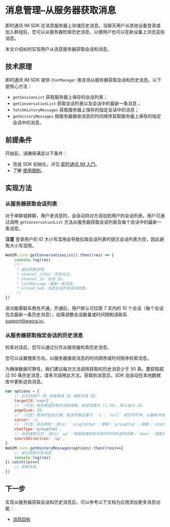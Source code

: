 # 消息管理–从服务器获取消息

即时通讯 IM SDK 在消息服务器上存储历史消息。当聊天用户从其他设备登录或加入群组后，您可以从服务器检索历史消息，以便用户也可以在新设备上浏览这些消息。

本文介绍如何实现用户从消息服务器获取会话和消息。

## 技术原理

即时通讯 IM SDK 提供 `ChatManager` 类支持从服务器获取会话和历史消息。以下是核心方法：

- `getSessionList` 获取服务器上保存的会话列表；
- `getConversationList` 获取会话列表以及会话中的最新一条消息；
- `fetchHistoryMessages` 获取服务器上保存的指定会话中的消息；
- `getHistoryMessages` 按服务器接收消息的时间顺序获取服务器上保存的指定会话中的消息。

## 前提条件

开始前，请确保满足以下条件：

- 完成 SDK 初始化，详见 [即时通讯 IM 入门](./agora_chat_get_started_web?platform=Web)。
- 了解 [使用限制](./agora_chat_limitation?platform=Web)。

## 实现方法

### 从服务器获取会话列表

对于单聊或群聊，用户发消息时，会自动将对方添加到用户的会话列表。用户可通过调用 `getConversationList` 方法从服务器获取会话列表及每个会话中的最新一条消息。

**注意**
登录用户的 ID 大小写混用会导致拉取会话列表时提示会话列表为空，因此避免大小写混用。

```javascript
WebIM.conn.getConversationList().then((res) => {
    console.log(res)
    /**
     * 返回参数说明。
     * channel_infos：所有会话。
     * channel_id：会话 ID。
     * lastMessage：最新一条消息。
     * unread_num：当前会话的未读消息数。
     */
})
```

该功能需联系商务开通，开通后，用户默认可拉取 7 天内的 10 个会话（每个会话包含最新一条历史消息），如需调整会话数量或时间限制请联系 [support@agora.io](mailto:support@agora.io)。

### 从服务器获取指定会话的历史消息

检索对话后，您可以通过分页从服务器检索历史消息。

您可以设置搜索方向，以服务器接收消息的时间顺序或时间倒序检索消息。

为确保数据可靠性，我们建议每次方法调用获取的历史消息少于 50 条。要获取超过 50 条历史消息，请多次调用此方法。获取到消息后，SDK 会自动在本地数据库中更新这些消息。

```javascript
var options = {
    // 对方的用户 ID 或者群组 ID 或聊天室 ID。
    targetId:'user1',
    // （可选）每页期望获取的消息条数。取值范围为 [1,50]，默认值为 20。
    pageSize: 20,
    // （可选）查询的起始位置。若该参数设置为 `-1`、`null` 或空字符串，从最新消息开始。
    cursor: -1,
    // （可选）会话类型：（默认） `singleChat`：单聊；`groupChat`：群聊；`chatRoom`：聊天室聊天。
    chatType:'groupChat',
    // 消息搜索方向：（默认）`up`：按服务器收到消息的时间的逆序获取；`down`：按服务器收到消息的时间的正序获取。
    searchDirection: 'up',
}
WebIM.conn.getHistoryMessages(options).then((res)=>{
    // 成功获取历史消息。
    console.log(res)
}).catch((e)=>{
    // 获取失败。
})
```

## 下一步

实现从服务器获取会话和历史消息后，可以参考以下文档为应用添加更多消息功能：

- [消息回执](./agora_chat_message_receipt_web?platform=Web)